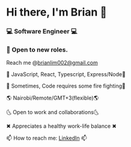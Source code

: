 <!-- A github profile info -->
# Hi there, I'm Brian 👋

### 💻 Software Engineer 💻
### 🚨 Open to new roles. 
    
  Reach me @brianlim002@gmail.com

 💖 JavaScript, React, Typescript, Express/Node💖

 🚒 Sometimes, Code requires some fire fighting🚒

 🌎 Nairobi/Remote/GMT+3(flexible)🌎 

 🌜 Open to work and collaborations🌜

 ✖ Appreciates a healthy work-life balance ✖

 📫 How to reach me: [LinkedIn](https://www.linkedin.com/in/k1au3/) 📫

